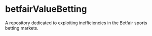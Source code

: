 # betfairValueBetting
A repository dedicated to exploiting inefficiencies in the Betfair sports betting markets.
